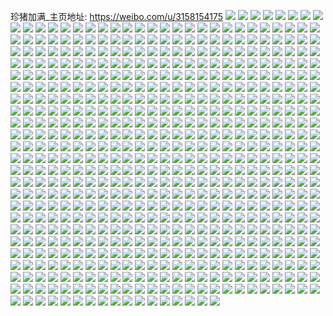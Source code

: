 珍猪加满_主页地址: https://weibo.com/u/3158154175 
![](https://wx4.sinaimg.cn/mw2000/bc3d9bbfly1h908qnkpuwj20u01szadh.jpg) 
![](https://wx4.sinaimg.cn/mw2000/bc3d9bbfly1h85s0dala6j20u0112k4l.jpg) 
![](https://wx4.sinaimg.cn/mw2000/bc3d9bbfly1h80c7ok9jsj20v90osaj5.jpg) 
![](https://wx4.sinaimg.cn/mw2000/bc3d9bbfly1h80c8k00ycj20v90x3e3n.jpg) 
![](https://wx4.sinaimg.cn/mw2000/bc3d9bbfly1h80c2plnylj22c0340u0y.jpg) 
![](https://wx4.sinaimg.cn/mw2000/bc3d9bbfly1h80c6ubgytj22552uv1l1.jpg) 
![](https://wx4.sinaimg.cn/mw2000/bc3d9bbfly1h7ldty9tqcj20v91vodyc.jpg) 
![](https://wx4.sinaimg.cn/mw2000/bc3d9bbfly1h7ldtxtwqtj20on0nzgp3.jpg) 
![](https://wx4.sinaimg.cn/mw2000/bc3d9bbfly1h7ldu1d2ahj233y1w7hcd.jpg) 
![](https://wx4.sinaimg.cn/mw2000/bc3d9bbfly1h7ldtylo8lj21he0zk7c5.jpg) 
![](https://wx4.sinaimg.cn/mw2000/bc3d9bbfly1h7ldu0outkj22px1z5b2a.jpg) 
![](https://wx4.sinaimg.cn/mw2000/bc3d9bbfly1h7k5webhn6j21o0280npf.jpg) 
![](https://wx4.sinaimg.cn/mw2000/bc3d9bbfly1h7k5whd3cqj21kw23vb2b.jpg) 
![](https://wx4.sinaimg.cn/mw2000/bc3d9bbfly1h7k5wmr5hdj21lk1kw1kz.jpg) 
![](https://wx4.sinaimg.cn/mw2000/bc3d9bbfly1h7fla34gczj211e1betc6.jpg) 
![](https://wx4.sinaimg.cn/mw2000/bc3d9bbfly1h7flatn0qqj22bp2a07wi.jpg) 
![](https://wx4.sinaimg.cn/mw2000/bc3d9bbfly1h7eek8it6hj20zk1bfe81.jpg) 
![](https://wx4.sinaimg.cn/mw2000/bc3d9bbfly1h76cay0jysj22802s0u0y.jpg) 
![](https://wx4.sinaimg.cn/mw2000/bc3d9bbfly1h76cagd3scj22dr36aqjw.jpg) 
![](https://wx4.sinaimg.cn/mw2000/bc3d9bbfly1h76capvd52j22802s0npe.jpg) 
![](https://wx4.sinaimg.cn/mw2000/bc3d9bbfly1h76ccdh4auj220x2as1l0.jpg) 
![](https://wx4.sinaimg.cn/mw2000/bc3d9bbfly1h76cb1ehn3j21hc2gwatn.jpg) 
![](https://wx4.sinaimg.cn/mw2000/bc3d9bbfly1h72uwr5v8hj20u01hchdt.jpg) 
![](https://wx4.sinaimg.cn/mw2000/bc3d9bbfly1h72utmxridj20u01hc7ml.jpg) 
![](https://wx4.sinaimg.cn/mw2000/bc3d9bbfly1h72utkuk42j22801o01l1.jpg) 
![](https://wx4.sinaimg.cn/mw2000/bc3d9bbfly1h72umdjeugj20v9123h5f.jpg) 
![](https://wx4.sinaimg.cn/mw2000/bc3d9bbfly1h72um8tnh3j20v911g4qp.jpg) 
![](https://wx4.sinaimg.cn/mw2000/bc3d9bbfly1h72uvmmalsj21d30rlh39.jpg) 
![](https://wx4.sinaimg.cn/mw2000/bc3d9bbfly1h6viuz4lk0j22bx2ug1l1.jpg) 
![](https://wx4.sinaimg.cn/mw2000/bc3d9bbfly1h6viulz95xj227o2y918z.jpg) 
![](https://wx4.sinaimg.cn/mw2000/bc3d9bbfly1h6viur255bj22c0340ayp.jpg) 
![](https://wx4.sinaimg.cn/mw2000/bc3d9bbfly1h6viv06aa3j20vc15swix.jpg) 
![](https://wx4.sinaimg.cn/mw2000/bc3d9bbfly1h6viv0rda8j20qo0yq76l.jpg) 
![](https://wx4.sinaimg.cn/mw2000/bc3d9bbfgy1h6uepko2cpj22c0340e83.jpg) 
![](https://wx4.sinaimg.cn/mw2000/bc3d9bbfgy1h6toq3k1pej20vc15sjud.jpg) 
![](https://wx4.sinaimg.cn/mw2000/bc3d9bbfgy1h6topnbf81j20v91vmtc5.jpg) 
![](https://wx4.sinaimg.cn/mw2000/bc3d9bbfgy1h6topu0hrxj21nx27xe81.jpg) 
![](https://wx4.sinaimg.cn/mw2000/bc3d9bbfgy1h6topsn0i0j22c0340dqq.jpg) 
![](https://wx4.sinaimg.cn/mw2000/bc3d9bbfgy1h6toqeq5e5j224k2mznpd.jpg) 
![](https://wx4.sinaimg.cn/mw2000/bc3d9bbfgy1h6toqipuotj223k33wqv6.jpg) 
![](https://wx4.sinaimg.cn/mw2000/bc3d9bbfgy1h6topkyiqjj22802you11.jpg) 
![](https://wx4.sinaimg.cn/mw2000/bc3d9bbfgy1h6topuy2cij20vc15snjw.jpg) 
![](https://wx4.sinaimg.cn/mw2000/bc3d9bbfgy1h6torsfdekj20va15qqiu.jpg) 
![](https://wx4.sinaimg.cn/mw2000/bc3d9bbfgy1h6torqxv8fj22bx2un7wk.jpg) 
![](https://wx4.sinaimg.cn/mw2000/bc3d9bbfgy1h6top5bn8sj20m60vgqc3.jpg) 
![](https://wx4.sinaimg.cn/mw2000/bc3d9bbfly1h6ke5h2yyrj20vc15sgyp.jpg) 
![](https://wx4.sinaimg.cn/mw2000/bc3d9bbfly1h6ke5g3w4wj22c03404d6.jpg) 
![](https://wx4.sinaimg.cn/mw2000/bc3d9bbfly1h6ke6lu1xwj20r3105tbu.jpg) 
![](https://wx4.sinaimg.cn/mw2000/bc3d9bbfly1h6kebiho1vj20v918jjzz.jpg) 
![](https://wx4.sinaimg.cn/mw2000/bc3d9bbfly1h6ke5gmnc6j20va12ddqr.jpg) 
![](https://wx4.sinaimg.cn/mw2000/bc3d9bbfly1h6ke5ww0cdj20qj0oqgpg.jpg) 
![](https://wx4.sinaimg.cn/mw2000/bc3d9bbfly1h6ke72f1vgj22bx2w7dpz.jpg) 
![](https://wx4.sinaimg.cn/mw2000/bc3d9bbfly1h6ke5lhuy5j22c0340kjl.jpg) 
![](https://wx4.sinaimg.cn/mw2000/bc3d9bbfly1h6j9lx46svj20v9122420.jpg) 
![](https://wx4.sinaimg.cn/mw2000/bc3d9bbfly1h6j9ltf9kuj23402c0x6q.jpg) 
![](https://wx4.sinaimg.cn/mw2000/bc3d9bbfly1h6j9lwjagyj20vc11c4qp.jpg) 
![](https://wx4.sinaimg.cn/mw2000/bc3d9bbfly1h6j9m02k9dj22c0340u10.jpg) 
![](https://wx4.sinaimg.cn/mw2000/bc3d9bbfly1h6gysha3z0j20u01hcb29.jpg) 
![](https://wx4.sinaimg.cn/mw2000/bc3d9bbfly1h6gysjz59cj23402c0b2b.jpg) 
![](https://wx4.sinaimg.cn/mw2000/bc3d9bbfly1h6gysis3k1j22c0340e84.jpg) 
![](https://wx4.sinaimg.cn/mw2000/bc3d9bbfly1h6gysd4uhej21hc0u0180.jpg) 
![](https://wx4.sinaimg.cn/mw2000/bc3d9bbfly1h6gysfbsdjj21zw36cnez.jpg) 
![](https://wx4.sinaimg.cn/mw2000/bc3d9bbfly1h5yhbuom82j21sc2dsqv6.jpg) 
![](https://wx4.sinaimg.cn/mw2000/bc3d9bbfly1h5yhcwm9pvj21400thtkl.jpg) 
![](https://wx4.sinaimg.cn/mw2000/bc3d9bbfly1h5rds349vwj20u01hcgtk.jpg) 
![](https://wx4.sinaimg.cn/mw2000/bc3d9bbfly1h5rds8vxmmj20u01904e5.jpg) 
![](https://wx4.sinaimg.cn/mw2000/bc3d9bbfly1h5khtorkxjj20gt340hdt.jpg) 
![](https://wx4.sinaimg.cn/mw2000/bc3d9bbfly1h5khuivjitj22c033yb2b.jpg) 
![](https://wx4.sinaimg.cn/mw2000/bc3d9bbfly1h5khtrhu3tj20fa33zttn.jpg) 
![](https://wx4.sinaimg.cn/mw2000/bc3d9bbfly1h5khtlm6qaj20uj340kjl.jpg) 
![](https://wx4.sinaimg.cn/mw2000/bc3d9bbfly1h5khua47wrj22c033yu14.jpg) 
![](https://wx4.sinaimg.cn/mw2000/bc3d9bbfly1h5khv96zfdj22c033y1l4.jpg) 
![](https://wx4.sinaimg.cn/mw2000/bc3d9bbfly1h5khxup1zwj215o333x6r.jpg) 
![](https://wx4.sinaimg.cn/mw2000/bc3d9bbfly1h5khvyvatpj20u01400zl.jpg) 
![](https://wx4.sinaimg.cn/mw2000/bc3d9bbfly1h5ki31k4v5j22c033y7wp.jpg) 
![](https://wx4.sinaimg.cn/mw2000/bc3d9bbfly1h5ki1w8i65j222j3267wm.jpg) 
![](https://wx4.sinaimg.cn/mw2000/bc3d9bbfly1h5khuytmmtj22c033ykjn.jpg) 
![](https://wx4.sinaimg.cn/mw2000/bc3d9bbfly1h5khvhd78qj23402byhdw.jpg) 
![](https://wx4.sinaimg.cn/mw2000/bc3d9bbfly1h5ki0cmpifj233y22oe84.jpg) 
![](https://wx4.sinaimg.cn/mw2000/bc3d9bbfly1h5khwy4o78j20zg1baagr.jpg) 
![](https://wx4.sinaimg.cn/mw2000/bc3d9bbfly1h5i7rnoq9xj21ey0so7ni.jpg) 
![](https://wx4.sinaimg.cn/mw2000/bc3d9bbfly1h5i7rqas8kj21da0rp1f7.jpg) 
![](https://wx4.sinaimg.cn/mw2000/bc3d9bbfly1h5i7ru0hcxj21hc0u0nm6.jpg) 
![](https://wx4.sinaimg.cn/mw2000/bc3d9bbfly1h5i7rlgaaaj20v91voqre.jpg) 
![](https://wx4.sinaimg.cn/mw2000/bc3d9bbfly1h5eeesh4ybj21kw1kwe82.jpg) 
![](https://wx4.sinaimg.cn/mw2000/bc3d9bbfly1h5eeetul3xj20v90v97tl.jpg) 
![](https://wx4.sinaimg.cn/mw2000/bc3d9bbfly1h5a3937t88j23401qz1kz.jpg) 
![](https://wx4.sinaimg.cn/mw2000/bc3d9bbfly1h5a397yue5j20v91awk13.jpg) 
![](https://wx4.sinaimg.cn/mw2000/bc3d9bbfly1h5a395ei5rj20p915pwte.jpg) 
![](https://wx4.sinaimg.cn/mw2000/bc3d9bbfly1h5a396z1zxj21kw2dcx6d.jpg) 
![](https://wx4.sinaimg.cn/mw2000/bc3d9bbfly1h591ipuf1sj21900u0kfg.jpg) 
![](https://wx4.sinaimg.cn/mw2000/bc3d9bbfly1h591iom297j21kw2dchdu.jpg) 
![](https://wx4.sinaimg.cn/mw2000/bc3d9bbfly1h4xk34qg5rj20u0140grg.jpg) 
![](https://wx4.sinaimg.cn/mw2000/bc3d9bbfly1h4xk3g6okwj22c03404qr.jpg) 
![](https://wx4.sinaimg.cn/mw2000/bc3d9bbfly1h4xk35leylj20u0140gsh.jpg) 
![](https://wx4.sinaimg.cn/mw2000/bc3d9bbfly1h4xk36uqfcj20u0140ai2.jpg) 
![](https://wx4.sinaimg.cn/mw2000/bc3d9bbfly1h4xk3aapjtj23402c0qv7.jpg) 
![](https://wx4.sinaimg.cn/mw2000/bc3d9bbfly1h4xk3z7fy0j21400u04ap.jpg) 
![](https://wx4.sinaimg.cn/mw2000/bc3d9bbfly1h4xk40anflj20ts0t1ai3.jpg) 
![](https://wx4.sinaimg.cn/mw2000/bc3d9bbfly1h4xk35y6m2j20zk1beqa0.jpg) 
![](https://wx4.sinaimg.cn/mw2000/bc3d9bbfly1h4xk346ikpj22cy340x6p.jpg) 
![](https://wx4.sinaimg.cn/mw2000/bc3d9bbfly1h4xk3h44p0j20wh0i5tcz.jpg) 
![](https://wx4.sinaimg.cn/mw2000/bc3d9bbfly1h4xk36a4bkj212c0l80w0.jpg) 
![](https://wx4.sinaimg.cn/mw2000/bc3d9bbfly1h4xk3d6peej22c0346qv6.jpg) 
![](https://wx4.sinaimg.cn/mw2000/bc3d9bbfly1h4bgxmnoibj20u00u045x.jpg) 
![](https://wx4.sinaimg.cn/mw2000/bc3d9bbfly1h4bgxnkqy0j21l00u24oz.jpg) 
![](https://wx4.sinaimg.cn/mw2000/bc3d9bbfly1h4bgxmbzzgj20u01407jt.jpg) 
![](https://wx4.sinaimg.cn/mw2000/bc3d9bbfly1h4bgxo5u3xj21400u07in.jpg) 
![](https://wx4.sinaimg.cn/mw2000/bc3d9bbfly1h4bgxopjnoj20u00z87ms.jpg) 
![](https://wx4.sinaimg.cn/mw2000/bc3d9bbfly1h4bgxp4pvpj20mi0ppjvs.jpg) 
![](https://wx4.sinaimg.cn/mw2000/bc3d9bbfly1h44keud75mj21de2iokjm.jpg) 
![](https://wx4.sinaimg.cn/mw2000/bc3d9bbfly1h44keragrrj21oq1xsu0y.jpg) 
![](https://wx4.sinaimg.cn/mw2000/bc3d9bbfly1h44kevhlq1j21f326fnpd.jpg) 
![](https://wx4.sinaimg.cn/mw2000/bc3d9bbfly1h3dpxl6kwuj22bc334b2b.jpg) 
![](https://wx4.sinaimg.cn/mw2000/bc3d9bbfly1h3dpxoz17fj21qh1yr7wh.jpg) 
![](https://wx4.sinaimg.cn/mw2000/bc3d9bbfly1h3dpxjxxalj22bc334qv9.jpg) 
![](https://wx4.sinaimg.cn/mw2000/bc3d9bbfly1h3dpxdss15j22c0340u10.jpg) 
![](https://wx4.sinaimg.cn/mw2000/bc3d9bbfly1h3dpxfjt9mj21kl27x4qr.jpg) 
![](https://wx4.sinaimg.cn/mw2000/bc3d9bbfly1h3dpxga9lrj20zj1be4qp.jpg) 
![](https://wx4.sinaimg.cn/mw2000/bc3d9bbfly1h3dpxbl0b6j21w02ioqv7.jpg) 
![](https://wx4.sinaimg.cn/mw2000/bc3d9bbfly1h3dpxhpe9oj228w33wqv8.jpg) 
![](https://wx4.sinaimg.cn/mw2000/bc3d9bbfly1h3dqb5hc1hj22io1w07wi.jpg) 
![](https://wx4.sinaimg.cn/mw2000/bc3d9bbfly1h3dpxif4rpj20wp0yz7i1.jpg) 
![](https://wx4.sinaimg.cn/mw2000/bc3d9bbfly1h3dqb6uk79j22c03401kz.jpg) 
![](https://wx4.sinaimg.cn/mw2000/bc3d9bbfly1h3dpxbz4enj20zg1badz1.jpg) 
![](https://wx4.sinaimg.cn/mw2000/bc3d9bbfly1h35wq4qtohj20v91vodwd.jpg) 
![](https://wx4.sinaimg.cn/mw2000/bc3d9bbfly1h2ypcywccyj20nf0v97bs.jpg) 
![](https://wx4.sinaimg.cn/mw2000/bc3d9bbfly1h2ypcyc935j22c0340u0y.jpg) 
![](https://wx4.sinaimg.cn/mw2000/bc3d9bbfly1h2ypcwewyvj22c03401kz.jpg) 
![](https://wx4.sinaimg.cn/mw2000/bc3d9bbfly1h2ypd0r9k0j22c0340u0z.jpg) 
![](https://wx4.sinaimg.cn/mw2000/bc3d9bbfly1h2ypd3eya1j22c0340kjo.jpg) 
![](https://wx4.sinaimg.cn/mw2000/bc3d9bbfly1h2u9bze1k3j20v90satjc.jpg) 
![](https://wx4.sinaimg.cn/mw2000/bc3d9bbfly1h2u9cla3m1j20tx0mb7eb.jpg) 
![](https://wx4.sinaimg.cn/mw2000/bc3d9bbfly1h2u9czbrgtj20u01404dz.jpg) 
![](https://wx4.sinaimg.cn/mw2000/bc3d9bbfly1h2u9dhs26ij20u0140k9z.jpg) 
![](https://wx4.sinaimg.cn/mw2000/bc3d9bbfly1h2u9a5cg1ij20v90mjws0.jpg) 
![](https://wx4.sinaimg.cn/mw2000/bc3d9bbfly1h2f2u8rxrej21f01lpkjl.jpg) 
![](https://wx4.sinaimg.cn/mw2000/bc3d9bbfly1h2f2ub4ks7j21ux1ypqv7.jpg) 
![](https://wx4.sinaimg.cn/mw2000/bc3d9bbfly1h2f2ubzpp8j21vy24z7wh.jpg) 
![](https://wx4.sinaimg.cn/mw2000/bc3d9bbfly1h2f2uetc0yj22io1vy4qr.jpg) 
![](https://wx4.sinaimg.cn/mw2000/bc3d9bbfly1h2f2u5ptklj21ve27ynpe.jpg) 
![](https://wx4.sinaimg.cn/mw2000/bc3d9bbfly1h2f2uhdfouj21w02681kz.jpg) 
![](https://wx4.sinaimg.cn/mw2000/bc3d9bbfly1h2f2ufk6w3j21w02ioqv5.jpg) 
![](https://wx4.sinaimg.cn/mw2000/bc3d9bbfly1h2f2u76uk0j21ui2ii7wh.jpg) 
![](https://wx4.sinaimg.cn/mw2000/bc3d9bbfly1h2f2u7rvjfj21rp24mb29.jpg) 
![](https://wx4.sinaimg.cn/mw2000/bc3d9bbfly1h2f2ukm2ozj21w02io7wh.jpg) 
![](https://wx4.sinaimg.cn/mw2000/bc3d9bbfly1h2f2ulcy9hj21jz1xm7wh.jpg) 
![](https://wx4.sinaimg.cn/mw2000/bc3d9bbfly1h0woum9874j20u01hck59.jpg) 
![](https://wx4.sinaimg.cn/mw2000/bc3d9bbfly1h0woumnvopj20u01hck5v.jpg) 
![](https://wx4.sinaimg.cn/mw2000/bc3d9bbfly1h0uai0ppncj20u00yl4at.jpg) 
![](https://wx4.sinaimg.cn/mw2000/bc3d9bbfly1h0oqv0c2vcj20u0140gue.jpg) 
![](https://wx4.sinaimg.cn/mw2000/bc3d9bbfly1h0oqv0oh7dj20u0140ti3.jpg) 
![](https://wx4.sinaimg.cn/mw2000/bc3d9bbfly1h02iiofi5hj21y42554qq.jpg) 
![](https://wx4.sinaimg.cn/mw2000/bc3d9bbfly1gzs376drraj22aa2in4qs.jpg) 
![](https://wx4.sinaimg.cn/mw2000/bc3d9bbfly1gzs377gq01j22io1w0e83.jpg) 
![](https://wx4.sinaimg.cn/mw2000/bc3d9bbfly1gzrb3fb8wdj21sc21rb2b.jpg) 
![](https://wx4.sinaimg.cn/mw2000/bc3d9bbfly1gzrb3hwts5j22c025dhdv.jpg) 
![](https://wx4.sinaimg.cn/mw2000/bc3d9bbfly1gzrb3dmxs7j22bl2i4npf.jpg) 
![](https://wx4.sinaimg.cn/mw2000/bc3d9bbfly1gzrb3knyrgj20u00xmdo5.jpg) 
![](https://wx4.sinaimg.cn/mw2000/bc3d9bbfly1gznrrfr1i0j21vo0v9kex.jpg) 
![](https://wx4.sinaimg.cn/mw2000/bc3d9bbfly1gznrrh7bhtj21vo0v9hc2.jpg) 
![](https://wx4.sinaimg.cn/mw2000/bc3d9bbfly1gznrre2va8j21vo0v9hdt.jpg) 
![](https://wx4.sinaimg.cn/mw2000/bc3d9bbfly1gznrrhlgeaj20u01enq93.jpg) 
![](https://wx4.sinaimg.cn/mw2000/bc3d9bbfly1gzfobnmignj20mi0mvtel.jpg) 
![](https://wx4.sinaimg.cn/mw2000/bc3d9bbfly1gzdew0abqpj22io1w0npe.jpg) 
![](https://wx4.sinaimg.cn/mw2000/bc3d9bbfly1gz87y6yu48j20tz13gwpl.jpg) 
![](https://wx4.sinaimg.cn/mw2000/bc3d9bbfly1gz882sewsdj20rk1czqbe.jpg) 
![](https://wx4.sinaimg.cn/mw2000/bc3d9bbfly1gz6a26hsc2j21kc19aqkz.jpg) 
![](https://wx4.sinaimg.cn/mw2000/bc3d9bbfly1gz6a26xea8j20v90u50ws.jpg) 
![](https://wx4.sinaimg.cn/mw2000/bc3d9bbfly1gz1w4rolmnj23yg2tce83.jpg) 
![](https://wx4.sinaimg.cn/mw2000/bc3d9bbfly1gz1vxcb9jzj21w02io4qq.jpg) 
![](https://wx4.sinaimg.cn/mw2000/bc3d9bbfly1gz1vxbanj3j21w02ionpe.jpg) 
![](https://wx4.sinaimg.cn/mw2000/bc3d9bbfly1gz1vxa4476j21w02im1ky.jpg) 
![](https://wx4.sinaimg.cn/mw2000/bc3d9bbfly1gz1vxiy5l4j21w02iokjl.jpg) 
![](https://wx4.sinaimg.cn/mw2000/bc3d9bbfly1gz1vzpq0e3j22io1w07wh.jpg) 
![](https://wx4.sinaimg.cn/mw2000/bc3d9bbfly1gz1vxi78jlj21w02iokjl.jpg) 
![](https://wx4.sinaimg.cn/mw2000/bc3d9bbfly1gz1vxh6zkpj22qo220qv6.jpg) 
![](https://wx4.sinaimg.cn/mw2000/bc3d9bbfly1gz1vx85spyj21tp22sb2a.jpg) 
![](https://wx4.sinaimg.cn/mw2000/bc3d9bbfly1gz1vzp423uj22io1w0x6p.jpg) 
![](https://wx4.sinaimg.cn/mw2000/bc3d9bbfly1gz1w5x6op5j213u0tuds7.jpg) 
![](https://wx4.sinaimg.cn/mw2000/bc3d9bbfly1gz1w5f47bij20u01hctgu.jpg) 
![](https://wx4.sinaimg.cn/mw2000/bc3d9bbfly1gz1vzitkcwj20rk12bn9q.jpg) 
![](https://wx4.sinaimg.cn/mw2000/bc3d9bbfly1gz1vx7b0dij21u61z74qr.jpg) 
![](https://wx4.sinaimg.cn/mw2000/bc3d9bbfly1gymo6ysfitj22io1w0kjm.jpg) 
![](https://wx4.sinaimg.cn/mw2000/bc3d9bbfly1gymo72cjndj21w02ionpe.jpg) 
![](https://wx4.sinaimg.cn/mw2000/bc3d9bbfly1gymo70od8ij21w02iokjm.jpg) 
![](https://wx4.sinaimg.cn/mw2000/bc3d9bbfly1gymoftsyh0j20bk050mx9.jpg) 
![](https://wx4.sinaimg.cn/mw2000/bc3d9bbfly1gybpv2c88qj22ds1sc4qq.jpg) 
![](https://wx4.sinaimg.cn/mw2000/bc3d9bbfly1gybpv4oyzij22ds1sce81.jpg) 
![](https://wx4.sinaimg.cn/mw2000/bc3d9bbfly1gybpv3l1ggj22ds1sc1ky.jpg) 
![](https://wx4.sinaimg.cn/mw2000/bc3d9bbfly1gybpv5n775j22ds1scu0x.jpg) 
![](https://wx4.sinaimg.cn/mw2000/bc3d9bbfly1gybpv0y0wqj22ds1scu0x.jpg) 
![](https://wx4.sinaimg.cn/mw2000/bc3d9bbfly1gxzpenjxgnj20u011x1dv.jpg) 
![](https://wx4.sinaimg.cn/mw2000/bc3d9bbfly1gxzpercf64j20q50skgtq.jpg) 
![](https://wx4.sinaimg.cn/mw2000/bc3d9bbfly1gxyhkfzjqxj21qf1qfb29.jpg) 
![](https://wx4.sinaimg.cn/mw2000/bc3d9bbfly1gxyhkgzx95j226q26qqv5.jpg) 
![](https://wx4.sinaimg.cn/mw2000/bc3d9bbfly1gxyhk4y7b9j21tq240kjm.jpg) 
![](https://wx4.sinaimg.cn/mw2000/bc3d9bbfly1gxyhkhqmd4j21vm1vmqkj.jpg) 
![](https://wx4.sinaimg.cn/mw2000/bc3d9bbfly1gxyhkj1aguj22b72b7kjm.jpg) 
![](https://wx4.sinaimg.cn/mw2000/bc3d9bbfly1gxyhkdynkbj21u32iob2a.jpg) 
![](https://wx4.sinaimg.cn/mw2000/bc3d9bbfly1gxyhkcud9wj21w02iob2a.jpg) 
![](https://wx4.sinaimg.cn/mw2000/bc3d9bbfly1gxyhkbnhe9j21uz2iohdu.jpg) 
![](https://wx4.sinaimg.cn/mw2000/bc3d9bbfly1gxyhk6sdqfj21w01xmhdu.jpg) 
![](https://wx4.sinaimg.cn/mw2000/bc3d9bbfly1gxyhkf56daj22io1w0kjm.jpg) 
![](https://wx4.sinaimg.cn/mw2000/bc3d9bbfly1gxyhk9iv1oj22b72b7kjm.jpg) 
![](https://wx4.sinaimg.cn/mw2000/bc3d9bbfly1gxqcgoivpzj20tz0tz000.jpg) 
![](https://wx4.sinaimg.cn/mw2000/bc3d9bbfly1gxqcgf3akej21k622we82.jpg) 
![](https://wx4.sinaimg.cn/mw2000/bc3d9bbfly1gxqcgjyhmuj21sc1scb2a.jpg) 
![](https://wx4.sinaimg.cn/mw2000/bc3d9bbfly1gxqcge5990j21w01w0kjm.jpg) 
![](https://wx4.sinaimg.cn/mw2000/bc3d9bbfly1gxqcgiphjsj21w02io7wi.jpg) 
![](https://wx4.sinaimg.cn/mw2000/bc3d9bbfly1gxqcghf3ayj21w02ionpd.jpg) 
![](https://wx4.sinaimg.cn/mw2000/bc3d9bbfly1gxqcgg33pvj229n1k74qq.jpg) 
![](https://wx4.sinaimg.cn/mw2000/bc3d9bbfly1gxqcgc5s4qj21w01mj4qq.jpg) 
![](https://wx4.sinaimg.cn/mw2000/bc3d9bbfly1gxqcglyulmj21w01w0kjm.jpg) 
![](https://wx4.sinaimg.cn/mw2000/bc3d9bbfly1gxqcgkukwhj21w01w0qv6.jpg) 
![](https://wx4.sinaimg.cn/mw2000/bc3d9bbfly1gxqcgdf0vfj20v914mwpg.jpg) 
![](https://wx4.sinaimg.cn/mw2000/bc3d9bbfly1gxqcgd2ba4j20v90v91bd.jpg) 
![](https://wx4.sinaimg.cn/mw2000/bc3d9bbfly1gxqcghu087j20v90v9aqx.jpg) 
![](https://wx4.sinaimg.cn/mw2000/bc3d9bbfly1gxji4rrzz2j21hc0u0ne2.jpg) 
![](https://wx4.sinaimg.cn/mw2000/bc3d9bbfly1gxji4qtlbfj20u01hc1kx.jpg) 
![](https://wx4.sinaimg.cn/mw2000/bc3d9bbfly1gxji4hcb1xj20v90v9nk5.jpg) 
![](https://wx4.sinaimg.cn/mw2000/bc3d9bbfly1gxji4i62nzj20qd0qdqms.jpg) 
![](https://wx4.sinaimg.cn/mw2000/bc3d9bbfly1gxji4p05fgj20ug0rntwn.jpg) 
![](https://wx4.sinaimg.cn/mw2000/bc3d9bbfly1gxji4kltnij21w01w0x6q.jpg) 
![](https://wx4.sinaimg.cn/mw2000/bc3d9bbfly1gxji4nksnej21w01w0npe.jpg) 
![](https://wx4.sinaimg.cn/mw2000/bc3d9bbfly1gxfx8hbnczj22io2io7wk.jpg) 
![](https://wx4.sinaimg.cn/mw2000/bc3d9bbfly1gxfx8f70hej20v90v6k6n.jpg) 
![](https://wx4.sinaimg.cn/mw2000/bc3d9bbfly1gxdoh6fcjcj21w02ionpf.jpg) 
![](https://wx4.sinaimg.cn/mw2000/bc3d9bbfly1gxdohe8se8j21hc1hc1ky.jpg) 
![](https://wx4.sinaimg.cn/mw2000/bc3d9bbfly1gxdoh9huroj20u00u04g8.jpg) 
![](https://wx4.sinaimg.cn/mw2000/bc3d9bbfly1gxdohab0ycj20zl0p218y.jpg) 
![](https://wx4.sinaimg.cn/mw2000/bc3d9bbfly1gxdoh8jztpj22ip1vy4qq.jpg) 
![](https://wx4.sinaimg.cn/mw2000/bc3d9bbfly1gxdohbndyyj21e41891kx.jpg) 
![](https://wx4.sinaimg.cn/mw2000/bc3d9bbfly1gwusgwb735j23402c0x6p.jpg) 
![](https://wx4.sinaimg.cn/mw2000/bc3d9bbfly1gwusgu677ij22c03407wi.jpg) 
![](https://wx4.sinaimg.cn/mw2000/bc3d9bbfly1gwusgzrdtrj23402c0b2a.jpg) 
![](https://wx4.sinaimg.cn/mw2000/bc3d9bbfly1gwush4yr23j22c0340x6p.jpg) 
![](https://wx4.sinaimg.cn/mw2000/bc3d9bbfly1gwush2sagwj22c0340hdu.jpg) 
![](https://wx4.sinaimg.cn/mw2000/bc3d9bbfly1gwush6xjgdj22c0340e82.jpg) 
![](https://wx4.sinaimg.cn/mw2000/bc3d9bbfly1gwush9n4w0j22c0340e81.jpg) 
![](https://wx4.sinaimg.cn/mw2000/bc3d9bbfly1gwushdbx4oj23402c0x6p.jpg) 
![](https://wx4.sinaimg.cn/mw2000/bc3d9bbfly1gwpc7da9wqj21sc2ds7wh.jpg) 
![](https://wx4.sinaimg.cn/mw2000/bc3d9bbfly1gwpcah7ps9j206m0dw40h.jpg) 
![](https://wx4.sinaimg.cn/mw2000/bc3d9bbfly1gwpc7gatvmj21sc1sde81.jpg) 
![](https://wx4.sinaimg.cn/mw2000/bc3d9bbfly1gwoubbczjlj20a90b6aaf.jpg) 
![](https://wx4.sinaimg.cn/mw2000/bc3d9bbfly1gw7s8nt120j20r60tmwl7.jpg) 
![](https://wx4.sinaimg.cn/mw2000/bc3d9bbfly1gw4n7d4mz6j23402c01ky.jpg) 
![](https://wx4.sinaimg.cn/mw2000/bc3d9bbfly1gw4n7hf146j23402c04qq.jpg) 
![](https://wx4.sinaimg.cn/mw2000/bc3d9bbfly1gw4n69ff0oj22c0340e82.jpg) 
![](https://wx4.sinaimg.cn/mw2000/bc3d9bbfly1gw4n7j5igwj22c0340npe.jpg) 
![](https://wx4.sinaimg.cn/mw2000/bc3d9bbfly1gw4nc6vp3oj20p30oz3z9.jpg) 
![](https://wx4.sinaimg.cn/mw2000/bc3d9bbfly1gvyuu8uky3j21sc2dshdt.jpg) 
![](https://wx4.sinaimg.cn/mw2000/bc3d9bbfly1gvyuuanxnwj21sc2dse81.jpg) 
![](https://wx4.sinaimg.cn/mw2000/bc3d9bbfly1gvxruuop02j21sc2dsx6p.jpg) 
![](https://wx4.sinaimg.cn/mw2000/bc3d9bbfly1gvxrvamexyj21sc2ds1ky.jpg) 
![](https://wx4.sinaimg.cn/mw2000/bc3d9bbfly1gvxruwymlmj21sc2ds1ky.jpg) 
![](https://wx4.sinaimg.cn/mw2000/bc3d9bbfly1gvxrurypomj21sc2ds1ky.jpg) 
![](https://wx4.sinaimg.cn/mw2000/bc3d9bbfly1gvxruzzj9fj21sc2ds1ky.jpg) 
![](https://wx4.sinaimg.cn/mw2000/bc3d9bbfly1gvxrv5kt3oj21sc2ds1ky.jpg) 
![](https://wx4.sinaimg.cn/mw2000/bc3d9bbfly1gvxrv87r9wj21sc2ds1ky.jpg) 
![](https://wx4.sinaimg.cn/mw2000/bc3d9bbfly1gvxrv2z73gj21sc2ds1ky.jpg) 
![](https://wx4.sinaimg.cn/mw2000/bc3d9bbfly1gvxrvd7937j22c0340hdu.jpg) 
![](https://wx4.sinaimg.cn/mw2000/bc3d9bbfly1gvxrvg0isaj22c0340b2a.jpg) 
![](https://wx4.sinaimg.cn/mw2000/bc3d9bbfly1gvxrvjfnbbj22c03404qr.jpg) 
![](https://wx4.sinaimg.cn/mw2000/bc3d9bbfly1gvxrvlkos5j23402c0kfk.jpg) 
![](https://wx4.sinaimg.cn/mw2000/bc3d9bbfly1gvxrvn29pyj23402c0h5j.jpg) 
![](https://wx4.sinaimg.cn/mw2000/bc3d9bbfly1gvxrvojp30j23402c0e0l.jpg) 
![](https://wx4.sinaimg.cn/mw2000/bc3d9bbfly1gvxrvrojgaj23402c0e82.jpg) 
![](https://wx4.sinaimg.cn/mw2000/bc3d9bbfly1gvw6uac7n6j22io1vy4qq.jpg) 
![](https://wx4.sinaimg.cn/mw2000/bc3d9bbfly1gvw6uc9mcrj21w02ime82.jpg) 
![](https://wx4.sinaimg.cn/mw2000/bc3d9bbfly1gvw6u92jcqj21w02im1ky.jpg) 
![](https://wx4.sinaimg.cn/mw2000/bc3d9bbfly1gvw7b3vr1zj21u31xrnpd.jpg) 
![](https://wx4.sinaimg.cn/mw2000/bc3d9bbfly1gvw6ue9qyaj21sc2dsx6p.jpg) 
![](https://wx4.sinaimg.cn/mw2000/bc3d9bbfly1gvw6ud42s6j21ua1g27wh.jpg) 
![](https://wx4.sinaimg.cn/mw2000/003rJiazly1gvlxb8sqlcj61mc17rqqi02.jpg) 
![](https://wx4.sinaimg.cn/mw2000/003rJiazly1gvlxbxbfgnj615o1qi4pu02.jpg) 
![](https://wx4.sinaimg.cn/mw2000/003rJiazly1gvlxbb557vj60a10h2dhu02.jpg) 
![](https://wx4.sinaimg.cn/mw2000/003rJiazly1gvlxf8fspij60f20iuq4902.jpg) 
![](https://wx4.sinaimg.cn/mw2000/bc3d9bbfly1gvgeqt1pzpj20v90zzttt.jpg) 
![](https://wx4.sinaimg.cn/mw2000/003rJiazly1gvgepkxsulj61w02io7wi02.jpg) 
![](https://wx4.sinaimg.cn/mw2000/003rJiazly1gvgepj5adxj62io1w0e8302.jpg) 
![](https://wx4.sinaimg.cn/mw2000/003rJiazly1gvcv5zaok5j60qz0b4my002.jpg) 
![](https://wx4.sinaimg.cn/mw2000/bc3d9bbfly1gv8bms9590j20zk1bf7f4.jpg) 
![](https://wx4.sinaimg.cn/mw2000/003rJiazly1gv8bmtifboj61vf2b0npe02.jpg) 
![](https://wx4.sinaimg.cn/mw2000/003rJiazly1gv5y7644uxj62io1w0npe02.jpg) 
![](https://wx4.sinaimg.cn/mw2000/003rJiazly1gv5zgp07iuj61w02iob2a02.jpg) 
![](https://wx4.sinaimg.cn/mw2000/bc3d9bbfly1gv5zamty5mj22ip1w0b2a.jpg) 
![](https://wx4.sinaimg.cn/mw2000/003rJiazly1gv5za8i1koj60u81vmaxb02.jpg) 
![](https://wx4.sinaimg.cn/mw2000/003rJiazly1gv5zg87wnfj60oz0mttao02.jpg) 
![](https://wx4.sinaimg.cn/mw2000/003rJiazly1gv5ze5e0mjj619c2hrqv602.jpg) 
![](https://wx4.sinaimg.cn/mw2000/003rJiazly1gv5y71e9rzj60v912a11102.jpg) 
![](https://wx4.sinaimg.cn/mw2000/003rJiazly1guxwh47oucj61m11q8qv502.jpg) 
![](https://wx4.sinaimg.cn/mw2000/003rJiazly1guxwh6foo2j62ip1w0x6q02.jpg) 
![](https://wx4.sinaimg.cn/mw2000/bc3d9bbfly1guxwh1cnvlj21w026r7wj.jpg) 
![](https://wx4.sinaimg.cn/mw2000/003rJiazly1guxwh54ajgj61vg2hwb2a02.jpg) 
![](https://wx4.sinaimg.cn/mw2000/003rJiazly1guxwh801hfj63402c0qv602.jpg) 
![](https://wx4.sinaimg.cn/mw2000/003rJiazly1guxwh2gh3jj62io1vxnpe02.jpg) 
![](https://wx4.sinaimg.cn/mw2000/003rJiazly1guwr7j3wu6j60mp14cjt102.jpg) 
![](https://wx4.sinaimg.cn/mw2000/003rJiazly1gut84fwlnfj62c01r6b2902.jpg) 
![](https://wx4.sinaimg.cn/mw2000/003rJiazly1guom47kfc2j63402c07wi02.jpg) 
![](https://wx4.sinaimg.cn/mw2000/bc3d9bbfly1gtgmg055znj21w02ime82.jpg) 
![](https://wx4.sinaimg.cn/mw2000/bc3d9bbfly1gtgmfwz3rjj21z21w0kjm.jpg) 
![](https://wx4.sinaimg.cn/mw2000/bc3d9bbfly1gtgmg2kz0vj22io1w0x6p.jpg) 
![](https://wx4.sinaimg.cn/mw2000/bc3d9bbfly1gtgmg11g6yj21w02iotzb.jpg) 
![](https://wx4.sinaimg.cn/mw2000/003rJiazgy1gsx3ble5qsj62io20x4qt02.jpg) 
![](https://wx4.sinaimg.cn/mw2000/bc3d9bbfgy1gsx3gxilujj20u010u151.jpg) 
![](https://wx4.sinaimg.cn/mw2000/bc3d9bbfly1gsk0jzb9g4j22io2ioe82.jpg) 
![](https://wx4.sinaimg.cn/mw2000/bc3d9bbfly1gsk0jzrnu5j20ku0r1af8.jpg) 
![](https://wx4.sinaimg.cn/mw2000/bc3d9bbfly1gsk0k397cgj21nv27ue81.jpg) 
![](https://wx4.sinaimg.cn/mw2000/bc3d9bbfly1gsk0k25fouj21w02imb2c.jpg) 
![](https://wx4.sinaimg.cn/mw2000/bc3d9bbfly1gse8t0flybj21w02gyh85.jpg) 
![](https://wx4.sinaimg.cn/mw2000/bc3d9bbfly1gse8t0u1nsj202m030jr5.jpg) 
![](https://wx4.sinaimg.cn/mw2000/bc3d9bbfly1gse8sy7mpnj22ds1sg7gv.jpg) 
![](https://wx4.sinaimg.cn/mw2000/bc3d9bbfly1gse8t1owmaj23402c04qp.jpg) 
![](https://wx4.sinaimg.cn/mw2000/bc3d9bbfly1gse8t6p05dj22ds1sgqfc.jpg) 
![](https://wx4.sinaimg.cn/mw2000/bc3d9bbfly1gse8tdrcsgj20yi1pcu11.jpg) 
![](https://wx4.sinaimg.cn/mw2000/bc3d9bbfly1gse8t3rmcnj22ds1sganj.jpg) 
![](https://wx4.sinaimg.cn/mw2000/bc3d9bbfly1gse8te75ijj208105f74y.jpg) 
![](https://wx4.sinaimg.cn/mw2000/bc3d9bbfly1gse8tf5la6j20yi1pc7wh.jpg) 
![](https://wx4.sinaimg.cn/mw2000/bc3d9bbfly1gsbsqjiitlj20g50c3jrm.jpg) 
![](https://wx4.sinaimg.cn/mw2000/bc3d9bbfly1gs59iccidmj20rs4cahdt.jpg) 
![](https://wx4.sinaimg.cn/mw2000/bc3d9bbfly1gs59mcgk5aj21400u0npd.jpg) 
![](https://wx4.sinaimg.cn/mw2000/bc3d9bbfly1gs59i9voccj20rs3kdb29.jpg) 
![](https://wx4.sinaimg.cn/mw2000/bc3d9bbfly1gry611n8npj20b70b7taj.jpg) 
![](https://wx4.sinaimg.cn/mw2000/bc3d9bbfly1gry611ajwvj20cu0jmaby.jpg) 
![](https://wx4.sinaimg.cn/mw2000/bc3d9bbfly1gry612cw20j20cu0j4412.jpg) 
![](https://wx4.sinaimg.cn/mw2000/bc3d9bbfly1gry611yls3j20cu0jrdi7.jpg) 
![](https://wx4.sinaimg.cn/mw2000/bc3d9bbfly1gry62emmm6j20dc0a0dhl.jpg) 
![](https://wx4.sinaimg.cn/mw2000/bc3d9bbfly1grui5stsu3j20u00u0b29.jpg) 
![](https://wx4.sinaimg.cn/mw2000/bc3d9bbfly1gro35g1s64j20yi1pc4qq.jpg) 
![](https://wx4.sinaimg.cn/mw2000/bc3d9bbfly1gro2wr65z4j22ds1sgnaa.jpg) 
![](https://wx4.sinaimg.cn/mw2000/bc3d9bbfly1gro2wvgytvj22g72iokjn.jpg) 
![](https://wx4.sinaimg.cn/mw2000/bc3d9bbfly1gro2wsfa5sj22ds1sg156.jpg) 
![](https://wx4.sinaimg.cn/mw2000/bc3d9bbfly1gro2ww7xg4j20yi12kdtb.jpg) 
![](https://wx4.sinaimg.cn/mw2000/bc3d9bbfly1gro2wz7umij21w02iox6q.jpg) 
![](https://wx4.sinaimg.cn/mw2000/bc3d9bbfly1gro2wq3oqej21vk2iohdt.jpg) 
![](https://wx4.sinaimg.cn/mw2000/bc3d9bbfly1gri2yr6qibj21og2ionpd.jpg) 
![](https://wx4.sinaimg.cn/mw2000/bc3d9bbfly1gri2yt9a2xj21sh1w0u0x.jpg) 
![](https://wx4.sinaimg.cn/mw2000/bc3d9bbfly1gri2yv7f1jj20u01hcx06.jpg) 
![](https://wx4.sinaimg.cn/mw2000/bc3d9bbfly1gri37x2yb7j23402657jn.jpg) 
![](https://wx4.sinaimg.cn/mw2000/bc3d9bbfly1gr6m9n7r66j217q1mc4p4.jpg) 
![](https://wx4.sinaimg.cn/mw2000/bc3d9bbfly1gr6m9u8l6bj22bz261nnp.jpg) 
![](https://wx4.sinaimg.cn/mw2000/bc3d9bbfly1gr6m9pubbpj217q1mcx3n.jpg) 
![](https://wx4.sinaimg.cn/mw2000/bc3d9bbfly1gr6m9rfqrsj2140140aq1.jpg) 
![](https://wx4.sinaimg.cn/mw2000/bc3d9bbfly1gr6m9l8t5gj201w01qq2x.jpg) 
![](https://wx4.sinaimg.cn/mw2000/bc3d9bbfly1gqx3zv7smhj206a06kglt.jpg) 
![](https://wx4.sinaimg.cn/mw2000/bc3d9bbfly1gqp9o4vapfj21ku1umqv5.jpg) 
![](https://wx4.sinaimg.cn/mw2000/bc3d9bbfly1gqp9ny3z9qj20yi0myjy6.jpg) 
![](https://wx4.sinaimg.cn/mw2000/bc3d9bbfly1gqp9s2eq3hj20dw0dwgmu.jpg) 
![](https://wx4.sinaimg.cn/mw2000/bc3d9bbfly1gqcgg79wvqj22io2i6npd.jpg) 
![](https://wx4.sinaimg.cn/mw2000/bc3d9bbfly1gqcgl72asaj21v82iob2a.jpg) 
![](https://wx4.sinaimg.cn/mw2000/bc3d9bbfly1gq3wjphz6lj22c0340e81.jpg) 
![](https://wx4.sinaimg.cn/mw2000/bc3d9bbfly1gq3wju9i7yj22c0340qv6.jpg) 
![](https://wx4.sinaimg.cn/mw2000/bc3d9bbfly1gq3wjrid0aj22c03407wh.jpg) 
![](https://wx4.sinaimg.cn/mw2000/bc3d9bbfly1gq3wjx3d6tj22ds1sg1ej.jpg) 
![](https://wx4.sinaimg.cn/mw2000/bc3d9bbfly1gq3wjw1sdbj22c0340npe.jpg) 
![](https://wx4.sinaimg.cn/mw2000/bc3d9bbfly1gq3wjzlq10j22c0340kjm.jpg) 
![](https://wx4.sinaimg.cn/mw2000/bc3d9bbfly1gpk8e0phlrj20c80brwfa.jpg) 
![](https://wx4.sinaimg.cn/mw2000/bc3d9bbfly1gp9yoe53alj20rs12cgxa.jpg) 
![](https://wx4.sinaimg.cn/mw2000/bc3d9bbfly1gp9yoixusoj22io1w0e83.jpg) 
![](https://wx4.sinaimg.cn/mw2000/bc3d9bbfly1gp9yoffeeoj21w02bv7wi.jpg) 
![](https://wx4.sinaimg.cn/mw2000/bc3d9bbfly1gp9yomlqpgj21nv27tkjm.jpg) 
![](https://wx4.sinaimg.cn/mw2000/bc3d9bbfly1gp9yoqaccmj22bz2odazr.jpg) 
![](https://wx4.sinaimg.cn/mw2000/bc3d9bbfly1gp9yog40pwj22bz2jbawd.jpg) 
![](https://wx4.sinaimg.cn/mw2000/bc3d9bbfly1gp9yorz93bj22bz2hux54.jpg) 
![](https://wx4.sinaimg.cn/mw2000/bc3d9bbfly1gp9yonqivnj23402c07wh.jpg) 
![](https://wx4.sinaimg.cn/mw2000/bc3d9bbfly1gp9yokx1xmj20rs1g94p7.jpg) 
![](https://wx4.sinaimg.cn/mw2000/bc3d9bbfly1gp9yvzmrymj213u0tuu0x.jpg) 
![](https://wx4.sinaimg.cn/mw2000/bc3d9bbfly1gp9ytl2mv5j213y0tyhdt.jpg) 
![](https://wx4.sinaimg.cn/mw2000/bc3d9bbfly1gp9yvo207tj213u0tuu0x.jpg) 
![](https://wx4.sinaimg.cn/mw2000/bc3d9bbfly1gp9yxqvahzj213u0tuhdt.jpg) 
![](https://wx4.sinaimg.cn/mw2000/bc3d9bbfly1gp4nlhasepj20nx2yotvs.jpg) 
![](https://wx4.sinaimg.cn/mw2000/bc3d9bbfly1gorwl2gaawj2280280e81.jpg) 
![](https://wx4.sinaimg.cn/mw2000/bc3d9bbfly1golgsbvbzaj20bl0g4ab1.jpg) 
![](https://wx4.sinaimg.cn/mw2000/bc3d9bbfly1golgseo7nqj204n074758.jpg) 
![](https://wx4.sinaimg.cn/mw2000/bc3d9bbfly1gocv4skufoj23402c0h6h.jpg) 
![](https://wx4.sinaimg.cn/mw2000/bc3d9bbfly1gocv4vgflaj23402c0kjn.jpg) 
![](https://wx4.sinaimg.cn/mw2000/bc3d9bbfly1gocv4x10ykj20yi1pcu0y.jpg) 
![](https://wx4.sinaimg.cn/mw2000/bc3d9bbfly1gocv4xsi5mj23402c0qj5.jpg) 
![](https://wx4.sinaimg.cn/mw2000/bc3d9bbfly1gocv4z7d4kj23402c0ngk.jpg) 
![](https://wx4.sinaimg.cn/mw2000/bc3d9bbfly1gocv50xj9ej23402c0h2g.jpg) 
![](https://wx4.sinaimg.cn/mw2000/bc3d9bbfly1gocv4oabljj22c02c0hdv.jpg) 
![](https://wx4.sinaimg.cn/mw2000/bc3d9bbfly1gocv53ia68j20yi1pce83.jpg) 
![](https://wx4.sinaimg.cn/mw2000/bc3d9bbfly1gocv583ehyj20yi1pcqv7.jpg) 
![](https://wx4.sinaimg.cn/mw2000/bc3d9bbfly1go2h3550a2j21mc25snnx.jpg) 
![](https://wx4.sinaimg.cn/mw2000/bc3d9bbfly1go2h32luufj21mc25s4qp.jpg) 
![](https://wx4.sinaimg.cn/mw2000/bc3d9bbfly1go2h367248j21gr1gr4g6.jpg) 
![](https://wx4.sinaimg.cn/mw2000/bc3d9bbfly1go2h31jdbtj20u00u0gse.jpg) 
![](https://wx4.sinaimg.cn/mw2000/bc3d9bbfly1go2h3752sdj22c03404j5.jpg) 
![](https://wx4.sinaimg.cn/mw2000/bc3d9bbfly1go2h39h8njj22c0340e81.jpg) 
![](https://wx4.sinaimg.cn/mw2000/bc3d9bbfly1gnvj3q0csej225r1imqv5.jpg) 
![](https://wx4.sinaimg.cn/mw2000/bc3d9bbfly1gnvj3rcfioj20rs15o1ag.jpg) 
![](https://wx4.sinaimg.cn/mw2000/bc3d9bbfly1gnvj3shhi4j21mb1mbb29.jpg) 
![](https://wx4.sinaimg.cn/mw2000/bc3d9bbfly1gnvj3vcr3tj21ps2io7wh.jpg) 
![](https://wx4.sinaimg.cn/mw2000/bc3d9bbfly1gnvj3qszktj21w02im7wh.jpg) 
![](https://wx4.sinaimg.cn/mw2000/bc3d9bbfly1gnvj3uiqb5j20rs3on7wh.jpg) 
![](https://wx4.sinaimg.cn/mw2000/bc3d9bbfly1gnvj3w7usej22c0340qv5.jpg) 
![](https://wx4.sinaimg.cn/mw2000/bc3d9bbfly1gnvj3t3nnnj22c0340npd.jpg) 
![](https://wx4.sinaimg.cn/mw2000/bc3d9bbfly1gnvj3xbqvpj22c0340qv5.jpg) 
![](https://wx4.sinaimg.cn/mw2000/bc3d9bbfly1gnuefp6fz0j20u00u0dvo.jpg) 
![](https://wx4.sinaimg.cn/mw2000/bc3d9bbfly1gnnf15w32pj20v90v9wjr.jpg) 
![](https://wx4.sinaimg.cn/mw2000/bc3d9bbfly1gnnf131lmwj21mb1mbb1b.jpg) 
![](https://wx4.sinaimg.cn/mw2000/bc3d9bbfly1gnnf16fyofj20ue0uetdm.jpg) 
![](https://wx4.sinaimg.cn/mw2000/bc3d9bbfly1gnnf14hythj21mb25qnpd.jpg) 
![](https://wx4.sinaimg.cn/mw2000/bc3d9bbfly1gnnf11t4gjj21mb1i2b01.jpg) 
![](https://wx4.sinaimg.cn/mw2000/bc3d9bbfly1gnm9a7tswkj21mb25qnpd.jpg) 
![](https://wx4.sinaimg.cn/mw2000/bc3d9bbfly1gnnf15fvzkj21e91klar7.jpg) 
![](https://wx4.sinaimg.cn/mw2000/bc3d9bbfly1gnl5d5sstuj21mb1mb1kx.jpg) 
![](https://wx4.sinaimg.cn/mw2000/bc3d9bbfly1gnl5d67411j20rs0ucjwb.jpg) 
![](https://wx4.sinaimg.cn/mw2000/bc3d9bbfly1gnl5d6fp17j21mb1mb4qp.jpg) 
![](https://wx4.sinaimg.cn/mw2000/bc3d9bbfly1gnl5d76ut4j21ma1sg7wh.jpg) 
![](https://wx4.sinaimg.cn/mw2000/bc3d9bbfly1gnl5d7r01nj21mb25qb29.jpg) 
![](https://wx4.sinaimg.cn/mw2000/bc3d9bbfly1gnl5d8cdeoj21mc25skjl.jpg) 
![](https://wx4.sinaimg.cn/mw2000/bc3d9bbfly1gnl5d9rbidj21mb1mbhdt.jpg) 
![](https://wx4.sinaimg.cn/mw2000/bc3d9bbfly1gnl5d5cj6tj20qv1cudx0.jpg) 
![](https://wx4.sinaimg.cn/mw2000/bc3d9bbfly1gne5h21uenj21nv27t4qp.jpg) 
![](https://wx4.sinaimg.cn/mw2000/bc3d9bbfly1gne5gxl87pj21nv27thdt.jpg) 
![](https://wx4.sinaimg.cn/mw2000/bc3d9bbfly1gne5gt9j4mj21nv27t4qp.jpg) 
![](https://wx4.sinaimg.cn/mw2000/bc3d9bbfly1gne5gu6idhj21jr27stt7.jpg) 
![](https://wx4.sinaimg.cn/mw2000/bc3d9bbfly1gne5h0ianjj21nv27t4qp.jpg) 
![](https://wx4.sinaimg.cn/mw2000/bc3d9bbfly1gne5gy5b21j21nv27t1j5.jpg) 
![](https://wx4.sinaimg.cn/mw2000/bc3d9bbfly1gn9cciyw5jj20u01syqud.jpg) 
![](https://wx4.sinaimg.cn/mw2000/bc3d9bbfly1gn9cck9v4xj20u01sye1p.jpg) 
![](https://wx4.sinaimg.cn/mw2000/bc3d9bbfly1gn8e8tj6lzj21mb1mb1kx.jpg) 
![](https://wx4.sinaimg.cn/mw2000/bc3d9bbfly1gn8e8u9shpj20rs0rs149.jpg) 
![](https://wx4.sinaimg.cn/mw2000/bc3d9bbfly1gn8e8slog6j21mb1mbx27.jpg) 
![](https://wx4.sinaimg.cn/mw2000/bc3d9bbfly1gn8e8v12tij21o02801kx.jpg) 
![](https://wx4.sinaimg.cn/mw2000/bc3d9bbfly1gn8e8vmhawj21mb1mb1kx.jpg) 
![](https://wx4.sinaimg.cn/mw2000/bc3d9bbfly1gn8e8x5b2rj21w02iokjl.jpg) 
![](https://wx4.sinaimg.cn/mw2000/bc3d9bbfly1gn8e8xg7dej20qq0qq7bx.jpg) 
![](https://wx4.sinaimg.cn/mw2000/bc3d9bbfly1gn8e8y1vftj21o0280npd.jpg) 
![](https://wx4.sinaimg.cn/mw2000/bc3d9bbfly1gn8e8yi9kjj20u00rtwjr.jpg) 
![](https://wx4.sinaimg.cn/mw2000/bc3d9bbfly1gn8e8yr699j213z0ri43g.jpg) 
![](https://wx4.sinaimg.cn/mw2000/bc3d9bbfly1gn8e8z2h8sj20yi0p3k19.jpg) 
![](https://wx4.sinaimg.cn/mw2000/bc3d9bbfly1gn8e8zbr5tj20rs15oqkj.jpg) 
![](https://wx4.sinaimg.cn/mw2000/bc3d9bbfly1gmz0yjtag9j21mb1mbe81.jpg) 
![](https://wx4.sinaimg.cn/mw2000/bc3d9bbfly1gmz0ylff3uj21mb1mb1kx.jpg) 
![](https://wx4.sinaimg.cn/mw2000/bc3d9bbfly1gmz0ylwslsj20rs1117ah.jpg) 
![](https://wx4.sinaimg.cn/mw2000/bc3d9bbfly1gmottglx0dj20p809hn2z.jpg) 
![](https://wx4.sinaimg.cn/mw2000/bc3d9bbfly1gmnjab4r4bj20rs1jkqpr.jpg) 
![](https://wx4.sinaimg.cn/mw2000/bc3d9bbfly1gmnjac93ghj21mb25q1kx.jpg) 
![](https://wx4.sinaimg.cn/mw2000/bc3d9bbfly1gmnjaesh5zj21mc1mc4qp.jpg) 
![](https://wx4.sinaimg.cn/mw2000/bc3d9bbfly1gmnjacxyzzj21mc25sb0b.jpg) 
![](https://wx4.sinaimg.cn/mw2000/bc3d9bbfly1gmnjadiwajj21mc25snkq.jpg) 
![](https://wx4.sinaimg.cn/mw2000/bc3d9bbfly1gmnjae6q93j21mc25s7wh.jpg) 
![](https://wx4.sinaimg.cn/mw2000/bc3d9bbfly1gmnjabpq3nj20rs223b29.jpg) 
![](https://wx4.sinaimg.cn/mw2000/bc3d9bbfly1glzfpq60raj20rs1lswz8.jpg) 
![](https://wx4.sinaimg.cn/mw2000/bc3d9bbfly1glzfpqpaibj20rs1zn1kx.jpg) 
![](https://wx4.sinaimg.cn/mw2000/bc3d9bbfly1glzfprt2tsj20rs23b4qp.jpg) 
![](https://wx4.sinaimg.cn/mw2000/bc3d9bbfly1glzfprflbij20fg0jj42v.jpg) 
![](https://wx4.sinaimg.cn/mw2000/bc3d9bbfly1glzfpr3dppj20yi1pc49q.jpg) 
![](https://wx4.sinaimg.cn/mw2000/bc3d9bbfly1glzfpsnai4j20u012u4av.jpg) 
![](https://wx4.sinaimg.cn/mw2000/bc3d9bbfly1gliv021mixj21mb25qx6p.jpg) 
![](https://wx4.sinaimg.cn/mw2000/bc3d9bbfly1gkq1jd52rxj21mb1mbqfs.jpg) 
![](https://wx4.sinaimg.cn/mw2000/bc3d9bbfly1gkq1jgrqu1j21mb17qqv5.jpg) 
![](https://wx4.sinaimg.cn/mw2000/bc3d9bbfly1gkq1jf42b6j20rs1qitzp.jpg) 
![](https://wx4.sinaimg.cn/mw2000/bc3d9bbfly1gkq1je1v18j225p1m9kjl.jpg) 
![](https://wx4.sinaimg.cn/mw2000/bc3d9bbfly1gkq1jfixlhj20u00u0k6j.jpg) 
![](https://wx4.sinaimg.cn/mw2000/bc3d9bbfly1gkkarreg2yj21mb1mb4qp.jpg) 
![](https://wx4.sinaimg.cn/mw2000/bc3d9bbfly1gkkarqpdgoj21mb1kz1hc.jpg) 
![](https://wx4.sinaimg.cn/mw2000/bc3d9bbfly1gkkart3fm4j20yi1pcu12.jpg) 
![](https://wx4.sinaimg.cn/mw2000/bc3d9bbfly1gkkat375l6j206s03ka9z.jpg) 
![](https://wx4.sinaimg.cn/mw2000/bc3d9bbfly1gkelompwqoj20yi1pcx6q.jpg) 
![](https://wx4.sinaimg.cn/mw2000/bc3d9bbfly1gk2uf726c8j22c0340npf.jpg) 
![](https://wx4.sinaimg.cn/mw2000/bc3d9bbfly1gjqefafzetj20rs2bcqrh.jpg) 
![](https://wx4.sinaimg.cn/mw2000/bc3d9bbfly1gjo2a3roloj20mo2ioe4o.jpg) 
![](https://wx4.sinaimg.cn/mw2000/bc3d9bbfly1gjid2bfaddj22c03404qp.jpg) 
![](https://wx4.sinaimg.cn/mw2000/bc3d9bbfly1gjh618gxxuj20rs2231kx.jpg) 
![](https://wx4.sinaimg.cn/mw2000/bc3d9bbfly1gjenecxe8ij22c0340e81.jpg) 
![](https://wx4.sinaimg.cn/mw2000/bc3d9bbfly1gjeneb5i45j22c03401ky.jpg) 
![](https://wx4.sinaimg.cn/mw2000/bc3d9bbfly1gjenef521sj22c0340qv6.jpg) 
![](https://wx4.sinaimg.cn/mw2000/bc3d9bbfly1gjenejn7r1j22c0340b29.jpg) 
![](https://wx4.sinaimg.cn/mw2000/bc3d9bbfly1gjenetsl4tj22c0340npe.jpg) 
![](https://wx4.sinaimg.cn/mw2000/bc3d9bbfly1gjenemkgqrj22c0340x6q.jpg) 
![](https://wx4.sinaimg.cn/mw2000/bc3d9bbfly1gjenf8nahaj22c03404qq.jpg) 
![](https://wx4.sinaimg.cn/mw2000/bc3d9bbfly1gjenf2rmr6j22c0340npg.jpg) 
![](https://wx4.sinaimg.cn/mw2000/bc3d9bbfly1gjenfcl7y1j22c0340x6q.jpg) 
![](https://wx4.sinaimg.cn/mw2000/bc3d9bbfly1gjenfq9fhyj22c0340x6q.jpg) 
![](https://wx4.sinaimg.cn/mw2000/bc3d9bbfly1gjenfm5jfoj22c0340x6q.jpg) 
![](https://wx4.sinaimg.cn/mw2000/bc3d9bbfly1gjenfs7t8pj22c0340x6p.jpg) 
![](https://wx4.sinaimg.cn/mw2000/bc3d9bbfly1gjenfvwp46j22c03407wi.jpg) 
![](https://wx4.sinaimg.cn/mw2000/bc3d9bbfly1gj52am7szwj21w028eu0x.jpg) 
![](https://wx4.sinaimg.cn/mw2000/bc3d9bbfly1giuuvcpgngj22c0340b29.jpg) 
![](https://wx4.sinaimg.cn/mw2000/bc3d9bbfly1gih81c8pm9j22c0340b2a.jpg) 
![](https://wx4.sinaimg.cn/mw2000/bc3d9bbfly1gih81b5hr7j21sg2ds7wh.jpg) 
![](https://wx4.sinaimg.cn/mw2000/bc3d9bbfly1gicmshayqej218g0p0tdw.jpg) 
![](https://wx4.sinaimg.cn/mw2000/bc3d9bbfly1ghxlvw98arj22c0340npe.jpg) 
![](https://wx4.sinaimg.cn/mw2000/bc3d9bbfly1gh7uwmwoqrj20yi1pcqjf.jpg) 
![](https://wx4.sinaimg.cn/mw2000/bc3d9bbfly1gh21i5sg20j21mb1mb1kx.jpg) 
![](https://wx4.sinaimg.cn/mw2000/bc3d9bbfly1ggnfnkxvhkj225q1makjm.jpg) 
![](https://wx4.sinaimg.cn/mw2000/bc3d9bbfly1ggnfo07qnxj225q1mbu0y.jpg) 
![](https://wx4.sinaimg.cn/mw2000/bc3d9bbfly1ggnfncws2xj20rs15o7d7.jpg) 
![](https://wx4.sinaimg.cn/mw2000/bc3d9bbfly1ggnfnpzb2uj21mb1mb7wh.jpg) 
![](https://wx4.sinaimg.cn/mw2000/bc3d9bbfly1ggnfo77o26j21e21hyhdt.jpg) 
![](https://wx4.sinaimg.cn/mw2000/bc3d9bbfly1ggnfo8qu0dj21400u0dnl.jpg) 
![](https://wx4.sinaimg.cn/mw2000/bc3d9bbfly1gg5zd3ktr6j21sg2ds7wh.jpg) 
![](https://wx4.sinaimg.cn/mw2000/bc3d9bbfly1gg5zd5i2d4j22c0340hdt.jpg) 
![](https://wx4.sinaimg.cn/mw2000/bc3d9bbfly1gg5zd2whqyj21jo1c57wh.jpg) 
![](https://wx4.sinaimg.cn/mw2000/bc3d9bbfly1gg4z7vyu6mj22c0340npe.jpg) 
![](https://wx4.sinaimg.cn/mw2000/bc3d9bbfly1gfzvu1fxohj22c0340x6q.jpg) 
![](https://wx4.sinaimg.cn/mw2000/bc3d9bbfly1gfzw6fij41j23402c0npd.jpg) 
![](https://wx4.sinaimg.cn/mw2000/bc3d9bbfly1gfzw85iwcxj21mb1mbkjm.jpg) 
![](https://wx4.sinaimg.cn/mw2000/bc3d9bbfly1gfpvbyzuwxj22c0340hdu.jpg) 
![](https://wx4.sinaimg.cn/mw2000/bc3d9bbfly1gfpvc0l1zfj22c0340kjm.jpg) 
![](https://wx4.sinaimg.cn/mw2000/bc3d9bbfly1gfpvbxe769j22c0340e82.jpg) 
![](https://wx4.sinaimg.cn/mw2000/bc3d9bbfly1gfpvc1y00kj22c0340x6p.jpg) 
![](https://wx4.sinaimg.cn/mw2000/bc3d9bbfly1gfopa9eq7ij22c0340kjm.jpg) 
![](https://wx4.sinaimg.cn/mw2000/bc3d9bbfly1gfopad4e69j22c0340kjm.jpg) 
![](https://wx4.sinaimg.cn/mw2000/bc3d9bbfly1gfopaf98baj22c0340e82.jpg) 
![](https://wx4.sinaimg.cn/mw2000/bc3d9bbfly1gfopagk8iej22c0340kjm.jpg) 
![](https://wx4.sinaimg.cn/mw2000/bc3d9bbfly1gf5kc2ha4nj20ab03o74a.jpg) 
![](https://wx4.sinaimg.cn/mw2000/bc3d9bbfly1gf5kcuw5d8j20b40az3yu.jpg) 
![](https://wx4.sinaimg.cn/mw2000/bc3d9bbfly1gez937vskoj23402c0u0x.jpg) 
![](https://wx4.sinaimg.cn/mw2000/bc3d9bbfly1gez93acfgxj23402c0npd.jpg) 
![](https://wx4.sinaimg.cn/mw2000/bc3d9bbfly1gez936szrnj22c0340npe.jpg) 
![](https://wx4.sinaimg.cn/mw2000/bc3d9bbfly1gez93comekj23402c0u0x.jpg) 
![](https://wx4.sinaimg.cn/mw2000/bc3d9bbfly1gez93ge2ywj22c0340x6q.jpg) 
![](https://wx4.sinaimg.cn/mw2000/bc3d9bbfly1gewbgakuvnj216i0u0dpb.jpg) 
![](https://wx4.sinaimg.cn/mw2000/bc3d9bbfly1gele8jc3vpj21ma25q4q8.jpg) 
![](https://wx4.sinaimg.cn/mw2000/bc3d9bbfly1gedc3zo3vmj20u0140hdt.jpg) 
![](https://wx4.sinaimg.cn/mw2000/bc3d9bbfly1gedc3yyo9wj21e02gwayg.jpg) 
![](https://wx4.sinaimg.cn/mw2000/bc3d9bbfly1gedc408z6kj20u0140hdt.jpg) 
![](https://wx4.sinaimg.cn/mw2000/bc3d9bbfly1gedc5mgpjlj20u0140e81.jpg) 
![](https://wx4.sinaimg.cn/mw2000/bc3d9bbfly1gedc3vy6rzj20u0140hdt.jpg) 
![](https://wx4.sinaimg.cn/mw2000/bc3d9bbfly1gedc40jifej20hs0hs75l.jpg) 
![](https://wx4.sinaimg.cn/mw2000/bc3d9bbfly1ge069nnv7dj20u01hc4de.jpg) 
![](https://wx4.sinaimg.cn/mw2000/bc3d9bbfly1ge069y3n71j20u01hcwv0.jpg) 
![](https://wx4.sinaimg.cn/mw2000/bc3d9bbfly1ge06a7fduaj20u01hcqi9.jpg) 
![](https://wx4.sinaimg.cn/mw2000/bc3d9bbfly1gdanq67butj21sg2dsb1z.jpg) 
![](https://wx4.sinaimg.cn/mw2000/bc3d9bbfly1gd0mtht52rj21sg2ds7wh.jpg) 
![](https://wx4.sinaimg.cn/mw2000/bc3d9bbfly1gd0mtvxb3zj20j60j6aby.jpg) 
![](https://wx4.sinaimg.cn/mw2000/bc3d9bbfly1gcz1oxugs6j20j60j6q4y.jpg) 
![](https://wx4.sinaimg.cn/mw2000/bc3d9bbfly1gctobdc8ubj20rs41enpd.jpg) 
![](https://wx4.sinaimg.cn/mw2000/bc3d9bbfly1gctobc8kyyj20j60j6dk6.jpg) 
![](https://wx4.sinaimg.cn/mw2000/bc3d9bbfly1gcoxwzxub3j21sg2dshdt.jpg) 
![](https://wx4.sinaimg.cn/mw2000/bc3d9bbfly1gcoxx19o5pj23402c04qq.jpg) 
![](https://wx4.sinaimg.cn/mw2000/bc3d9bbfly1gcoxwz7g9xj21kx1zo4qr.jpg) 
![](https://wx4.sinaimg.cn/mw2000/bc3d9bbfly1gcoyrvh0nqj22c03404qs.jpg) 
![](https://wx4.sinaimg.cn/mw2000/bc3d9bbfly1gcoxwya6cbj221z1jib2a.jpg) 
![](https://wx4.sinaimg.cn/mw2000/bc3d9bbfly1gcoxx0czvfj20c80bn3zu.jpg) 
![](https://wx4.sinaimg.cn/mw2000/bc3d9bbfly1gc1hgab8pqj21nv27tx6q.jpg) 
![](https://wx4.sinaimg.cn/mw2000/bc3d9bbfly1gbqm18zgg7j20u00u0gqv.jpg) 
![](https://wx4.sinaimg.cn/mw2000/bc3d9bbfly1gblzb20ft3j20yi0y7jvz.jpg) 
![](https://wx4.sinaimg.cn/mw2000/bc3d9bbfly1gbibo7okgyj20yi0n3jwt.jpg) 
![](https://wx4.sinaimg.cn/mw2000/bc3d9bbfly1gbaar5xbh2j21mb1mb7rs.jpg) 
![](https://wx4.sinaimg.cn/mw2000/bc3d9bbfly1gbaar7h497j20yi1pcncs.jpg) 
![](https://wx4.sinaimg.cn/mw2000/bc3d9bbfly1gand31ldm6j21o027unpe.jpg) 
![](https://wx4.sinaimg.cn/mw2000/bc3d9bbfly1gai24cxqq3j20rs43zhdt.jpg) 
![](https://wx4.sinaimg.cn/mw2000/bc3d9bbfly1gae0l69kn8j23402c0hdu.jpg) 
![](https://wx4.sinaimg.cn/mw2000/bc3d9bbfly1ga8wwyb3xqj20yi1pcn7i.jpg) 
![](https://wx4.sinaimg.cn/mw2000/bc3d9bbfly1ga8sivmcmmj21kw16m4qp.jpg) 
![](https://wx4.sinaimg.cn/mw2000/bc3d9bbfly1g9763p49baj21sg2ds7wh.jpg) 
![](https://wx4.sinaimg.cn/mw2000/bc3d9bbfly1g9763lggv3j22io2iob2b.jpg) 
![](https://wx4.sinaimg.cn/mw2000/bc3d9bbfly1g8lsh4pjp1j20e80dimxl.jpg) 
![](https://wx4.sinaimg.cn/mw2000/bc3d9bbfly1g892s2rfpyj22c03404qq.jpg) 
![](https://wx4.sinaimg.cn/mw2000/bc3d9bbfly1g892s3musoj20yi12mdku.jpg) 
![](https://wx4.sinaimg.cn/mw2000/bc3d9bbfly1g7s0ydsivnj20rs3bqqv1.jpg) 
![](https://wx4.sinaimg.cn/mw2000/bc3d9bbfly1g7s0yeae6gj20rs2a41k7.jpg) 
![](https://wx4.sinaimg.cn/mw2000/bc3d9bbfly1g7s0yey3bpj20rs2qa7wh.jpg) 
![](https://wx4.sinaimg.cn/mw2000/bc3d9bbfly1g7k5q9uo59j23402c0qv7.jpg) 
![](https://wx4.sinaimg.cn/mw2000/bc3d9bbfly1g7k5pmtu7nj22c03404qr.jpg) 
![](https://wx4.sinaimg.cn/mw2000/bc3d9bbfly1g7k5qj7c39j22c0340u10.jpg) 
![](https://wx4.sinaimg.cn/mw2000/bc3d9bbfly1g7k5qcilvjj22c0340hdv.jpg) 
![](https://wx4.sinaimg.cn/mw2000/bc3d9bbfly1g7k5qfozsij22c03404qq.jpg) 
![](https://wx4.sinaimg.cn/mw2000/bc3d9bbfly1g7c3h5ju2pj21o027utwy.jpg) 
![](https://wx4.sinaimg.cn/mw2000/bc3d9bbfly1g7c3ghfm54j20u01hctnr.jpg) 
![](https://wx4.sinaimg.cn/mw2000/bc3d9bbfly1g72q2ga720j21o021mnpd.jpg) 
![](https://wx4.sinaimg.cn/mw2000/bc3d9bbfly1g72q0gqoj5j21o02357wi.jpg) 
![](https://wx4.sinaimg.cn/mw2000/bc3d9bbfly1g72q06kj9kj21o027u4nc.jpg) 
![](https://wx4.sinaimg.cn/mw2000/bc3d9bbfly1g72q2z4zfcj20c80acwfm.jpg) 
![](https://wx4.sinaimg.cn/mw2000/bc3d9bbfly1g6tmhc4ijyj21w02dle84.jpg) 
![](https://wx4.sinaimg.cn/mw2000/bc3d9bbfly1g6fq8lmhwqj20sm0qk0ww.jpg) 
![](https://wx4.sinaimg.cn/mw2000/bc3d9bbfly1g654m2flt9j21o0280kjm.jpg) 
![](https://wx4.sinaimg.cn/mw2000/bc3d9bbfly1g654m3bk91j21o028gb2a.jpg) 
![](https://wx4.sinaimg.cn/mw2000/bc3d9bbfly1g61yofcz5cj20680683yq.jpg) 
![](https://wx4.sinaimg.cn/mw2000/bc3d9bbfly1g5zitytjrtj20j60y3tbl.jpg) 
![](https://wx4.sinaimg.cn/mw2000/bc3d9bbfly1g5w4g5pkrlj229a1qm1kz.jpg) 
![](https://wx4.sinaimg.cn/mw2000/bc3d9bbfly1g5w4g7gh2tj22ct1svqv6.jpg) 
![](https://wx4.sinaimg.cn/mw2000/bc3d9bbfly1g5p3vapa6cj20gx0stjwg.jpg) 
![](https://wx4.sinaimg.cn/mw2000/bc3d9bbfly1g5p3vazamxj20hz0tm43z.jpg) 
![](https://wx4.sinaimg.cn/mw2000/bc3d9bbfly1g5lnulyrpoj20c80c8q3e.jpg) 
![](https://wx4.sinaimg.cn/mw2000/bc3d9bbfly1g5jd1m7seyj21kw16mhdt.jpg) 
![](https://wx4.sinaimg.cn/mw2000/bc3d9bbfly1g5gaivkup8j21pc0yi7wm.jpg) 
![](https://wx4.sinaimg.cn/mw2000/bc3d9bbfly1g5gaiw4wsvj20iq0is0u0.jpg) 
![](https://wx4.sinaimg.cn/mw2000/bc3d9bbfly1g5ea8tpaguj20mc09u751.jpg) 
![](https://wx4.sinaimg.cn/mw2000/bc3d9bbfly1g539p92ibxj209q07cq3n.jpg) 
![](https://wx4.sinaimg.cn/mw2000/bc3d9bbfly1g4w8rav5h0j20u01hcqie.jpg) 
![](https://wx4.sinaimg.cn/mw2000/bc3d9bbfly1g4mg0tqdtnj21o027u1kx.jpg) 
![](https://wx4.sinaimg.cn/mw2000/bc3d9bbfly1g4mg0xnygzj21og2ionpd.jpg) 
![](https://wx4.sinaimg.cn/mw2000/bc3d9bbfly1g4mg0t1185j21o027ux2j.jpg) 
![](https://wx4.sinaimg.cn/mw2000/bc3d9bbfly1g4mg0u44a2j20j60j6gpl.jpg) 
![](https://wx4.sinaimg.cn/mw2000/bc3d9bbfly1g4bzaxzq37j20b40b4aer.jpg) 
![](https://wx4.sinaimg.cn/mw2000/bc3d9bbfly1g46gzp34d9j23402c07wi.jpg) 
![](https://wx4.sinaimg.cn/mw2000/bc3d9bbfly1g46gzq1wxyj20gc0gcmyo.jpg) 
![](https://wx4.sinaimg.cn/mw2000/bc3d9bbfly1fri8231bhfj20xc18enpe.jpg) 
![](https://wx4.sinaimg.cn/mw2000/bc3d9bbfly1frf7lmb5x0j20j60vxqbm.jpg) 
![](https://wx4.sinaimg.cn/mw2000/bc3d9bbfly1fqun9k8bxcj20ku0kumzx.jpg) 
![](https://wx4.sinaimg.cn/mw2000/bc3d9bbfly1fqun9jpbmcj20k00zkjww.jpg) 
![](https://wx4.sinaimg.cn/mw2000/bc3d9bbfly1fqun9wmvdmj20ku0ku41k.jpg) 
![](https://wx4.sinaimg.cn/mw2000/bc3d9bbfly1fqjh92czzuj21w01f14qv.jpg) 
